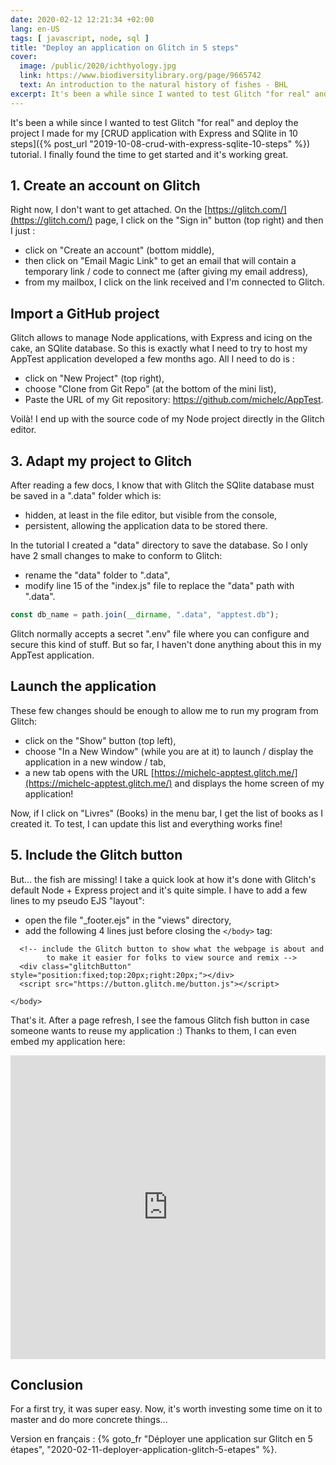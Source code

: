 ```yaml
---
date: 2020-02-12 12:21:34 +02:00
lang: en-US
tags: [ javascript, node, sql ]
title: "Deploy an application on Glitch in 5 steps"
cover:
  image: /public/2020/ichthyology.jpg
  link: https://www.biodiversitylibrary.org/page/9665742
  text: An introduction to the natural history of fishes - BHL
excerpt: It's been a while since I wanted to test Glitch "for real" and deploy the project I made for my "CRUD application with Express and SQlite".
---
```


It's been a while since I wanted to test Glitch "for real" and deploy the project I made for my [CRUD application with Express and SQlite in 10 steps]({% post_url "2019-10-08-crud-with-express-sqlite-10-steps" %}) tutorial. I finally found the time to get started and it's working great.


## 1. Create an account on Glitch

Right now, I don't want to get attached. On the [https://glitch.com/](https://glitch.com/) page, I click on the "Sign in" button (top right) and then I just :

* click on "Create an account" (bottom middle),
* then click on "Email Magic Link" to get an email that will contain a temporary link / code to connect me (after giving my email address),
* from my mailbox, I click on the link received and I'm connected to Glitch.


## Import a GitHub project

Glitch allows to manage Node applications, with Express and icing on the cake, an SQlite database. So this is exactly what I need to try to host my AppTest application developed a few months ago. All I need to do is :

* click on "New Project" (top right),
* choose "Clone from Git Repo" (at the bottom of the mini list),
* Paste the URL of my Git repository: https://github.com/michelc/AppTest.

Voilà! I end up with the source code of my Node project directly in the Glitch editor.


## 3. Adapt my project to Glitch

After reading a few docs, I know that with Glitch the SQlite database must be saved in a ".data" folder which is:

* hidden, at least in the file editor, but visible from the console,
* persistent, allowing the application data to be stored there.

In the tutorial I created a "data" directory to save the database. So I only have 2 small changes to make to conform to Glitch:

* rename the "data" folder to ".data",
* modify line 15 of the "index.js" file to replace the "data" path with ".data".

```javascript
const db_name = path.join(__dirname, ".data", "apptest.db");
```

Glitch normally accepts a secret ".env" file where you can configure and secure this kind of stuff. But so far, I haven't done anything about this in my AppTest application.


## Launch the application

These few changes should be enough to allow me to run my program from Glitch:

* click on the "Show" button (top left),
* choose "In a New Window" (while you are at it) to launch / display the application in a new window / tab,
* a new tab opens with the URL [https://michelc-apptest.glitch.me/](https://michelc-apptest.glitch.me/) and displays the home screen of my application!

Now, if I click on "Livres" (Books) in the menu bar, I get the list of books as I created it. To test, I can update this list and everything works fine!


## 5. Include the Glitch button

But... the fish are missing! I take a quick look at how it's done with Glitch's default Node + Express project and it's quite simple. I have to add a few lines to my pseudo EJS "layout":

* open the file "_footer.ejs" in the "views" directory,
* add the following 4 lines just before closing the `</body>` tag:

```erb
  <!-- include the Glitch button to show what the webpage is about and
        to make it easier for folks to view source and remix -->
  <div class="glitchButton" style="position:fixed;top:20px;right:20px;"></div>
  <script src="https://button.glitch.me/button.js"></script>

</body>
```

That's it. After a page refresh, I see the famous Glitch fish button in case someone wants to reuse my application :) Thanks to them, I can even embed my application here:

<div class="glitch-embed-wrap" style="height: 486px; width: 100%;">
  <iframe
    allow="geolocation; microphone; camera; midi; encrypted-media"
    src="https://glitch.com/embed/#!/embed/michelc-apptest?previewSize=100&previewFirst=true&sidebarCollapsed=true"
    alt="michelc-apptest on Glitch"
    style="height: 100%; width: 100%; border: 0;">
  </iframe>
</div>


## Conclusion

For a first try, it was super easy. Now, it's worth investing some time on it to master and do more concrete things...

<div class="encart">

Version en français : {% goto_fr "Déployer une application sur Glitch en 5 étapes", "2020-02-11-deployer-application-glitch-5-etapes" %}.

</div>
